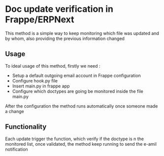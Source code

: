 
# Doc update verification in Frappe/ERPNext

This method is a simple way to keep monitoring which file was updated and by whom, also providing the previous information changed

## Usage
To ideal usage of this method, firstly we need :

 - Setup a default outgoing email account in Frappe configuration
 - Configure hook.py file
 - Insert main.py in frappe app
 - Configure which doctypes are going be monitored inside the file main.py
 
After the configuration the method runs automatically once someone made a change
 
 ## Functionality
 Each update trigger the function, which verify if the doctype is n the monitored list, once validated, the method keep running to send the e-amil notification

